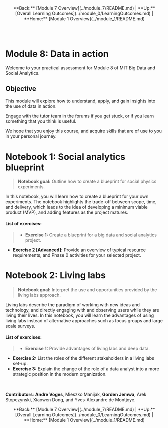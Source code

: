 <center>**Back:** [Module 7 Overview](../module_7/README.md) | **Up:** [Overall Learning Outcomes](../module_0/LearningOutcomes.md) | **Home:** [Module 1 Overview](../module_1/README.md)</center>

<br><br>

# Module 8: Data in action
Welcome to your practical assessment for Module 8 of MIT Big Data and Social Analytics.





## Objective
This module will explore how to understand, apply, and gain insights into the use of data in action.

Engage with the tutor team in the forums if you get stuck, or if you learn something that you think is useful.

We hope that you enjoy this course, and acquire skills that are of use to you in your personal journey.

# Notebook 1: Social analytics blueprint
> **Notebook goal:**  Outline how to create a blueprint for social physics experiments.

In this notebook, you will learn how to create a blueprint for your own experiments. The notebook highlights the trade-off between scope, time, and delivery, which leads to the idea of developing a minimum viable product (MVP), and adding features as the project matures.

####  List of exercises:
> - **Exercise 1:** Create a blueprint for a big data and social analytics project.
- **Exercise 2 [Advanced]:** Provide an overview of typical resource requirements, and Phase 0 activities for your selected project.

# Notebook 2: Living labs
> **Notebook goal:** Interpret the use and opportunities provided by the living labs approach.

Living labs describe the paradigm of working with new ideas and technology, and directly engaging with and observing users while they are living their lives. In this notebook, you will learn the advantages of using living labs instead of alternative approaches such as focus groups and large scale surveys.  
####  List of exercises:
> - **Exercise 1:** Provide advantages of living labs and deep data.
- **Exercise 2:** List the roles of the different stakeholders in a living labs set-up.
- **Exercise 3:** Explain the change of the role of a data analyst into a more strategic position in the modern organization.


<br></br>
**Contributors**:
**Andre Voges**, Mieszko Manijak, **Gorden Jemwa**, Arek Stopczynski, Xiaowen Dong, and Yves-Alexandre de Montjoye.


<center>**Back:** [Module 7 Overview](../module_7/README.md) | **Up:** [Overall Learning Outcomes](../module_0/LearningOutcomes.md) | **Home:** [Module 1 Overview](../module_1/README.md)</center>
